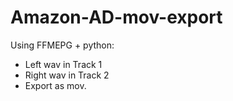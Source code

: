 # Amazon-AD-mov-export
Using FFMEPG + python: 
- Left wav in Track 1
- Right wav in Track 2
- Export as mov.
